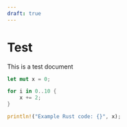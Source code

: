 ```yaml
---
draft: true
---
```


# Test

This is a test document

```rust
let mut x = 0;

for i in 0..10 {
    x += 2;
}

println!("Example Rust code: {}", x);
```
